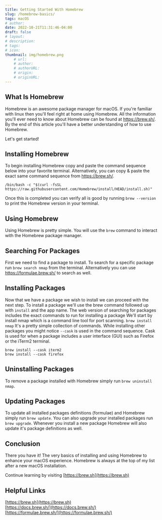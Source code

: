 ```yaml
---
title: Getting Started With Homebrew
slug: /homebrew-basics/
tags: macOS
# author: 
date: 2022-10-21T11:31:46-04:00
draft: false
# layout: 
# description: 
# tags: 
# icon: 
thumbnail: img/homebrew.png
    # url: 
    # author: 
    # authorURL: 
    # origin: 
    # originURL: 
---
```



## What Is Homebrew
Homebrew is an awesome package manager for macOS. If you're familiar with linux then you'll feel right at home using Homebrew. All the information you'll ever need to know about Homebrew can be found at https://brew.sh/.  By the end of this article you'll have a better understanding of how to use Homebrew.

Let's get started!

## Installing Homebrew
To begin installing Homebrew copy and paste the command sequence below into your favorite terminal.  Alternatively, you can copy & paste the exact same command sequence from https://brew.sh/.  

`/bin/bash -c "$(curl -fsSL https://raw.githubusercontent.com/Homebrew/install/HEAD/install.sh)" `  

Once this is completed you can verify all is good by running `brew --version` to print the Homebrew version in your terminal.

## Using Homebrew
Using Homebrew is pretty simple. You will use the `brew` command to interact with the Homebrew package manager.

## Searching For Packages
First we need to find a package to install. To search for a specific package run `brew search nmap` from the terminal. Alternatively you can use https://formulae.brew.sh/ to search as well.

## Installing Packages
Now that we have a package we wish to install we can proceed with the next step. To install a package we'll use the brew command followed up with `install` and the app name.  The web version of searching for packages includes the exact commands to run for installing a package
We'll start by install nmap which is a command line tool for port scanning.
`brew install nmap`
It's a pretty simple collection of commands.   While installing other packages you might notice `--cask` is used in the command sequence.  Cask is used for when a package includes a user interface (GUI) such as Firefox or the iTerm2 terminal.  

`brew install --cask iterm2`  
`brew install --cask firefox`

## Uninstalling Packages
To remove a package installed with Homebrew simply run `brew uninstall nmap`. 

## Updating Packages
To update all installed packages definitions (formulae) and Homebrew simply run `brew update`. You can also upgrade your installed packages run `brew upgrade`. Whenever you install a new package Homebrew will also update it's package definitions as well.

## Conclusion
There you have it! The very basics of installing and using Homebrew to enhance your macOS experience. Homebrew is always at the top of my list after a new macOS installation.

Continue learning by visiting [https://brew.sh](https://brew.sh)

## Helpful Links
[https://brew.sh](https://brew.sh)  
[https://docs.brew.sh/](https://docs.brew.sh/)  
[https://formulae.brew.sh/](https://formulae.brew.sh/)
